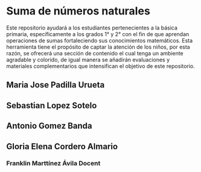 # Suma de números naturales
Este repositorio ayudará a los estudiantes pertenecientes a la básica primaria, específicamente a los grados 1° y 2° con el fin de que aprendan operaciones de sumas fortaleciendo sus conocimientos matemáticos.
Esta herramienta tiene el propósito de captar la atención de los niños, por esta razón, se ofrecerá una sección de contenido  el cual tenga un ambiente agradable y colorido, de igual manera se añadirán evaluaciones y materiales complementarios que intensifican el objetivo de este repositorio.
## Maria Jose Padilla Urueta
## Sebastian Lopez Sotelo
## Antonio Gomez Banda 
##  Gloria Elena  Cordero  Almario
### Franklin Marttínez Ávila Docent
